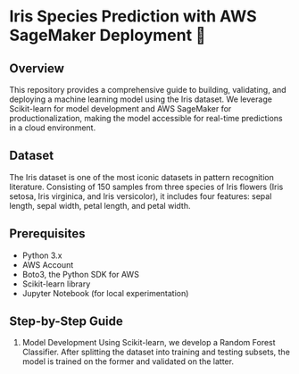 # Iris Species Prediction with AWS SageMaker Deployment 🌸

## Overview
This repository provides a comprehensive guide to building, validating, and deploying a machine learning model using the Iris dataset. We leverage Scikit-learn for model development and AWS SageMaker for productionalization, making the model accessible for real-time predictions in a cloud environment.

## Dataset
The Iris dataset is one of the most iconic datasets in pattern recognition literature. Consisting of 150 samples from three species of Iris flowers (Iris setosa, Iris virginica, and Iris versicolor), it includes four features: sepal length, sepal width, petal length, and petal width.

## Prerequisites
- Python 3.x
- AWS Account
- Boto3, the Python SDK for AWS
- Scikit-learn library
- Jupyter Notebook (for local experimentation)

## Step-by-Step Guide
1. Model Development
Using Scikit-learn, we develop a Random Forest Classifier. After splitting the dataset into training and testing subsets, the model is trained on the former and validated on the latter.
